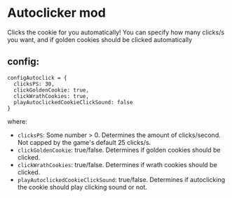 # Autoclicker mod

Clicks the cookie for you automatically!
You can specify how many clicks/s you want, and if golden cookies should be clicked automatically

## config:
```
configAutoclick = {
  clicksPS: 30,
  clickGoldenCookie: true,
  clickWrathCookies: true,
  playAutoclickedCookieClickSound: false
}
```
where:
* `clicksPS`: Some number > 0. Determines the amount of clicks/second. Not capped by the game's default 25 clicks/s.
* `clickGoldenCookie`: true/false. Determines if golden cookies should be clicked.
* `clickWrathCookies`: true/false. Determines if wrath cookies should be clicked.
* `playAutoclickedCookieClickSound`:  true/false. Determines if autoclicking the cookie should play clicking sound or not.